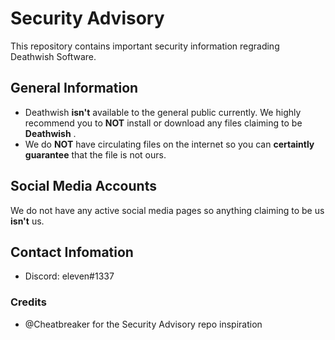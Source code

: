# Security Advisory
This repository contains important security information regrading Deathwish Software.

## General Information
* Deathwish **isn't** available to the general public currently. We highly recommend you to **NOT** install or download any files claiming to be **Deathwish** .
* We do **NOT** have circulating files on the internet so you can **certaintly guarantee** that the file is not ours.

## Social Media Accounts
We do not have any active social media pages so anything claiming to be us **isn't** us.

## Contact Infomation
* Discord: eleven#1337

### Credits
* @Cheatbreaker for the Security Advisory repo inspiration
